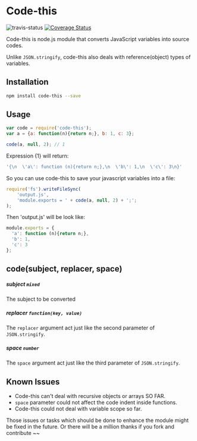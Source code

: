 # Code-this
![travis-status](https://travis-ci.org/kaelzhang/code-this.png)
[![Coverage Status](https://coveralls.io/repos/kaelzhang/code-this/badge.png)](https://coveralls.io/r/kaelzhang/code-this)

Code-this is node.js module that converts JavaScript variables into source codes. 

Unlike `JSON.stringify`, code-this also deals with reference(object) types of variables.

## Installation

```sh
npm install code-this --save
```

## Usage

```js
var code = require('code-this');
var a = {a: function(n){return n;}, b: 1, c: 3};

code(a, null, 2); // 1
```

Expression {1} will return:

```js
'{\n  \'a\': function (n){return n;},\n  \'b\': 1,\n  \'c\': 3\n}'
```

So you can use code-this to save your javascript variables into a file:

```js
require('fs').writeFileSync(
	'output.js', 
	'module.exports = ' + code(a, null, 2) + ';';
);
```

Then 'output.js' will be look like:

```js
module.exports = {
  'a': function (n){return n;},
  'b': 1,
  'c': 3
};
```

## code(subject, replacer, space)

##### subject `mixed`

The subject to be converted

##### replacer `function(key, value)`

The `replacer` argument act just like the second parameter of `JSON.stringify`.

##### space `number`

The `space` argument act just like the third parameter of `JSON.stringify`.


## Known Issues

- Code-this can't deal with recursive objects or arrays SO FAR.
- `space` parameter could not affect the code indent inside functions.
- Code-this could not deal with variable scope so far.

Those issues or tasks which should be done to enhance the module might be fixed in the future. Or there will be a million thanks if you fork and contribute ~~